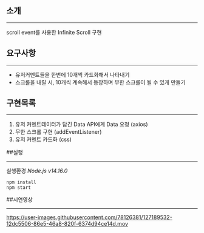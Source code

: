 ## 소개
***
scroll event를 사용한 Infinite Scroll 구현

## 요구사항
***
* 유저커멘트들을 한번에 10개씩 카드화해서 나타내기
* 스크롤을 내릴 시, 10개씩 계속해서 등장하며 무한 스크롤이 될 수 있게 만들기

## 구현목록
***
1. 유저 커멘트데이터가 담긴 Data API에게 Data 요청 (axios)
2. 무한 스크롤 구현 (addEventListener)
3. 유저 커멘트 카드화 (css)

##실행
*** 
실행환경 *Node.js v14.16.0*

    npm install
    npm start

##시연영상
***


https://user-images.githubusercontent.com/78126381/127189532-12dc5506-86e5-46a8-820f-6374d94ce14d.mov

